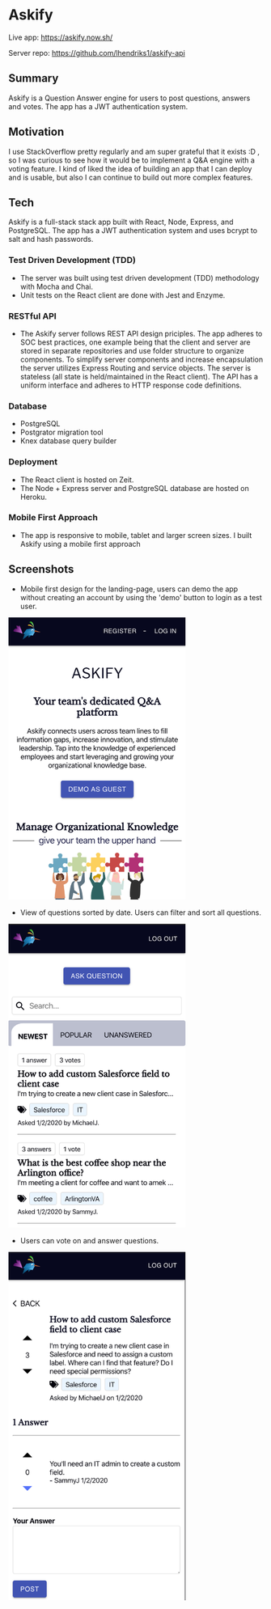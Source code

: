 # Askify
Live app: https://askify.now.sh/

Server repo: https://github.com/lhendriks1/askify-api

## Summary
Askify is a Question Answer engine for users to post questions, answers and votes. The app has a JWT authentication system.

## Motivation
I use StackOverflow pretty regularly and am super grateful that it exists :D , so I was curious to see how it would be to implement a Q&A engine with a voting feature. I kind of liked the idea of building an app that I can deploy and is usable, but also I can continue to build out more complex features.

## Tech
Askify is a full-stack stack app built with React, Node, Express, and PostgreSQL. The app has a JWT authentication system and uses bcrypt to salt and hash passwords. 

### Test Driven Development (TDD)
- The server was built using test driven development (TDD) methodology with Mocha and Chai. 
- Unit tests on the React client are done with Jest and Enzyme.

### RESTful API
- The Askify server follows REST API design priciples. The app adheres to SOC best practices, one example being that the client and server are stored in separate repositories and use folder structure to organize components. To simplify server components and increase encapsulation the server utilizes Express Routing and service objects. The server is stateless (all state is held/maintained in the React client). The API has a uniform interface and adheres to HTTP response code definitions.

### Database
- PostgreSQL
- Postgrator migration tool
- Knex database query builder

### Deployment
- The React client is hosted on Zeit.
- The Node + Express server and PostgreSQL database are hosted on Heroku.

### Mobile First Approach
- The app is responsive to mobile, tablet and larger screen sizes. I built Askify using a mobile first approach

## Screenshots
- Mobile first design for the landing-page, users can demo the app without creating an account by using the 'demo' button to login as a test user.
<img src="./screenshots/landing_page1.png" alt="search box" width="350" >

<br>

- View of questions sorted by date. Users can filter and sort all questions.
<img src="./screenshots/questions_nav.png" alt="questions navigation screenshot" width="350" >

<br>

- Users can vote on and answer questions.
<img src="./screenshots/question_page.png" alt="question page screenshot" width="350" >
